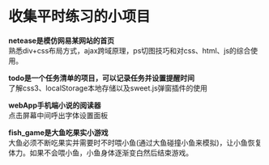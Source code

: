 <h1>收集平时练习的小项目</h1>

<b>netease是模仿网易某网站的首页</b></br>
熟悉div+css布局方式，ajax跨域原理，ps切图技巧和对css、html、js的综合使用。

<b>todo是一个任务清单的项目，可以记录任务并设置提醒时间</b></br>
了解css3、localStorage本地存储以及sweet.js弹窗插件的使用

<b>webApp手机端小说的阅读器</b></br>
点击屏幕中间呼出字体设置面板

<b>fish_game是大鱼吃果实小游戏</b></br>
大鱼必须不断吃果实并需要时不时喂小鱼(通过大鱼碰撞小鱼来模拟)，让小鱼恢复体力。如果不会喂小鱼，小鱼身体逐渐变白然后结束游戏。
